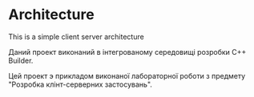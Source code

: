 # Architecture
 This is a simple client server architecture

Даний проект виконаний в  інтегрованому
середовищі розробки C++ Builder.

Цей проект э прикладом виконаної
лабораторної роботи з предмету
"Розробка клінт-серверних застосувань".